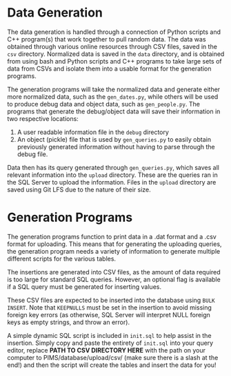 # Data Generation
The data generation is handled through a connection of Python scripts and C++ program(s) that work together to pull random data. The data was obtained through various online resources through CSV files, saved in the `csv` directory. Normalized data is saved in the `data` directory, and is obtained from using bash and Python scripts and C++ programs to take large sets of data from CSVs and isolate them into a usable format for the generation programs.

The generation programs will take the normalized data and generate either more normalized data, such as the `gen_dates.py`, while others will be used to produce debug data and object data, such as `gen_people.py`. The programs that generate the debug/object data will save their information in two respective locations:
 1. A user readable information file in the `debug` directory
 2. An object (pickle) file that is used by `gen_queries.py` to easily obtain previously generated information without having to parse through the debug file.  

Data then has its query generated through `gen_queries.py`, which saves all relevant information into the `upload` directory. These are the queries ran in the SQL Server to upload the information. Files in the `upload` directory are saved using Git LFS due to the nature of their size.

# Generation Programs
The generation programs function to print data in a .dat format and a .csv format for uploading. This means that for generating the uploading queries, the generation program needs a variety of information to generate multiple different scripts for the various tables.

The insertions are generated into CSV files, as the amount of data required is too large for standard SQL queries. However, an optional flag is available if a SQL query must be generated for inserting values.

These CSV files are expected to be inserted into the database using `BULK INSERT`. Note that `KEEPNULLS` must be set in the insertion to avoid missing foreign key errors (as otherwise, SQL Server will interpret NULL foreign keys as empty strings, and throw an error).

A simple dynamic SQL script is included in `init.sql` to help assist in the insertion. Simply copy and paste the entirety of `init.sql` into your query editor, replace **PATH TO CSV DIRECTORY HERE** with the path on your computer to PIMS/database/upload/csv/ (make sure there is a slash at the end!) and then the script will create the tables and insert the data for you! 